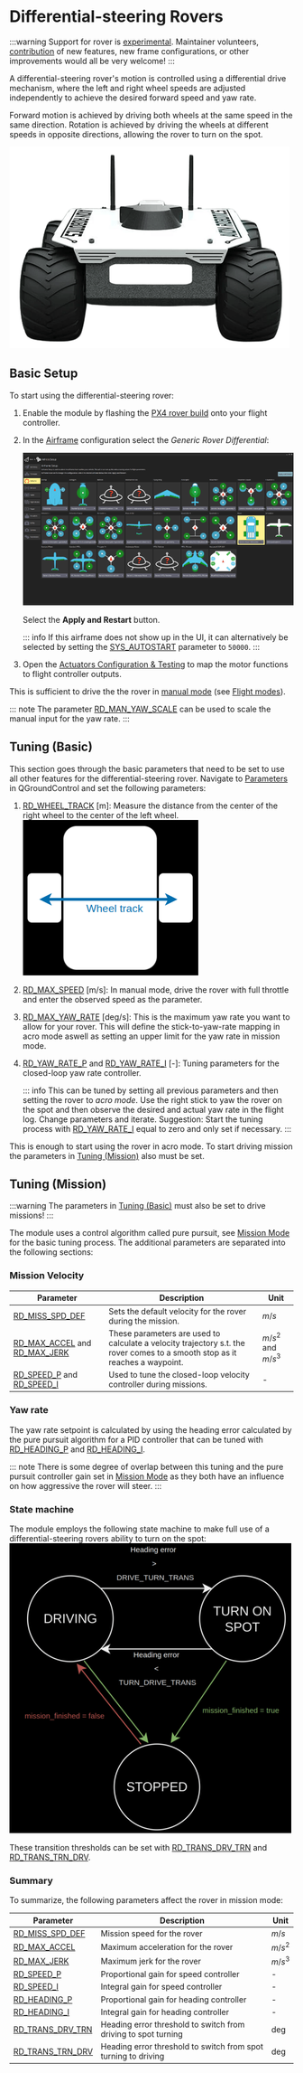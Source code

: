 # Differential-steering Rovers

<Badge type="tip" text="main (PX4 v1.16+)" /> <Badge type="warning" text="Experimental" />

:::warning
Support for rover is [experimental](../airframes/index.md#experimental-vehicles).
Maintainer volunteers, [contribution](../contribute/index.md) of new features, new frame configurations, or other improvements would all be very welcome!
:::

A differential-steering rover's motion is controlled using a differential drive mechanism, where the left and right wheel speeds are adjusted independently to achieve the desired forward speed and yaw rate.

Forward motion is achieved by driving both wheels at the same speed in the same direction.
Rotation is achieved by driving the wheels at different speeds in opposite directions, allowing the rover to turn on the spot.

![Aion R1](../../assets/airframes/rover/aion_r1/r1_rover_no_bg.png)

## Basic Setup

To start using the differential-steering rover:

1. Enable the module by flashing the [PX4 rover build](../frames_rover/index.md#flashing-the-rover-build) onto your flight controller.

2. In the [Airframe](../config/airframe.md) configuration select the _Generic Rover Differential_:

   ![QGC screenshot showing selection of the airframe 'Generic Rover Differential'](../../assets/config/airframe/airframe_generic_rover_differential.png)

   Select the **Apply and Restart** button.

   ::: info
   If this airframe does not show up in the UI, it can alternatively be selected by setting the [SYS_AUTOSTART](../advanced_config/parameter_reference.md#SYS_AUTOSTART) parameter to `50000`.
   :::

3. Open the [Actuators Configuration & Testing](../config/actuators.md) to map the motor functions to flight controller outputs.

This is sufficient to drive the the rover in [manual mode](../flight_modes_rover/index.md#manual-mode) (see [Flight modes](../flight_modes_rover/index.md)).

::: note
The parameter [RD_MAN_YAW_SCALE](../advanced_config/parameter_reference.md#RD_MAN_YAW_SCALE) can be used to scale the manual input for the yaw rate.
:::

## Tuning (Basic)

This section goes through the basic parameters that need to be set to use all other features for the differential-steering rover.
Navigate to [Parameters](../advanced_config/parameters.md) in QGroundControl and set the following parameters:

1. [RD_WHEEL_TRACK](../advanced_config/parameter_reference.md#RD_WHEEL_TRACK) [m]: Measure the distance from the center of the right wheel to the center of the left wheel.  
   ![Wheel track](../../assets/airframes/rover/rover_differential/wheel_track.png)
2. [RD_MAX_SPEED](../advanced_config/parameter_reference.md#RD_MAX_SPEED) [m/s]: In manual mode, drive the rover with full throttle and enter the observed speed as the parameter.
3. [RD_MAX_YAW_RATE](../advanced_config/parameter_reference.md#RD_MAX_YAW_RATE) [deg/s]: This is the maximum yaw rate you want to allow for your rover. This will define the stick-to-yaw-rate mapping in acro mode aswell as setting an upper limit for the yaw rate in mission mode.
4. [RD_YAW_RATE_P](../advanced_config/parameter_reference.md#RD_YAW_RATE_P) and [RD_YAW_RATE_I](../advanced_config/parameter_reference.md#RD_YAW_RATE_I) [-]: Tuning parameters for the closed-loop yaw rate controller.

   ::: info
   This can be tuned by setting all previous parameters and then setting the rover to _acro mode_. Use the right stick to yaw the rover on the spot and then observe the desired and actual yaw rate in the flight log. Change parameters and iterate. Suggestion: Start the tuning process with [RD_YAW_RATE_I](../advanced_config/parameter_reference.md#RD_YAW_RATE_I) equal to zero and only set if necessary.
   :::

This is enough to start using the rover in acro mode. To start driving mission the parameters in [Tuning (Mission)](#tuning-mission) also must be set.

## Tuning (Mission)

:::warning
The parameters in [Tuning (Basic)](#tuning-basic) must also be set to drive missions!
:::

The module uses a control algorithm called pure pursuit, see [Mission Mode](../flight_modes_rover/index.md#mission-mode) for the basic tuning process.
The additional parameters are separated into the following sections:

### Mission Velocity

| Parameter                                                     | Description                                                                                                                  | Unit                |
| ------------------------------------------------------------- | ---------------------------------------------------------------------------------------------------------------------------- | ------------------- |
| [RD_MISS_SPD_DEF](#RD_MISS_SPD_DEF)                           | Sets the default velocity for the rover during the mission.                                                                  | $m/s$               |
| [RD_MAX_ACCEL](#RD_MAX_ACCEL) and [RD_MAX_JERK](#RD_MAX_JERK) | These parameters are used to calculate a velocity trajectory s.t. the rover comes to a smooth stop as it reaches a waypoint. | $m/s^2$ and $m/s^3$ |
| [RD_SPEED_P](#RD_SPEED_P) and [RD_SPEED_I](#RD_SPEED_I)       | Used to tune the closed-loop velocity controller during missions.                                                            | -                   |

### Yaw rate

The yaw rate setpoint is calculated by using the heading error calculated by the pure pursuit algorithm for a PID controller that can be tuned with [RD_HEADING_P](#RD_HEADING_P) and [RD_HEADING_I](#RD_HEADING_I).

::: note
There is some degree of overlap between this tuning and the pure pursuit controller gain set in [Mission Mode](../flight_modes_rover/index.md#mission-mode) as they both have an influence on how aggressive the rover will steer.
:::

### State machine

The module employs the following state machine to make full use of a differential-steering rovers ability to turn on the spot:  
![Differential state machine](../../assets/airframes/rover/rover_differential/differential_state_machine.png)

These transition thresholds can be set with [RD_TRANS_DRV_TRN](#RD_TRANS_DRV_TRN) and [RD_TRANS_TRN_DRV](#RD_TRANS_TRN_DRV).

### Summary

To summarize, the following parameters affect the rover in mission mode:

| Parameter                                                                                                   | Description                                                    | Unit    |
| ----------------------------------------------------------------------------------------------------------- | -------------------------------------------------------------- | ------- |
| <a id="RD_MISS_SPD_DEF"></a>[RD_MISS_SPD_DEF](../advanced_config/parameter_reference.md#RD_MISS_SPD_DEF)    | Mission speed for the rover                                    | $m/s$   |
| <a id="RD_MAX_ACCEL"></a>[RD_MAX_ACCEL](../advanced_config/parameter_reference.md#RD_MAX_ACCEL)             | Maximum acceleration for the rover                             | $m/s^2$ |
| <a id="RD_MAX_JERK"></a>[RD_MAX_JERK](../advanced_config/parameter_reference.md#RD_MAX_JERK)                | Maximum jerk for the rover                                     | $m/s^3$ |
| <a id="RD_SPEED_P"></a>[RD_SPEED_P](../advanced_config/parameter_reference.md#RD_SPEED_P)                   | Proportional gain for speed controller                         | -       |
| <a id="RD_SPEED_I"></a>[RD_SPEED_I](../advanced_config/parameter_reference.md#RD_SPEED_I)                   | Integral gain for speed controller                             | -       |
| <a id="RD_HEADING_P"></a>[RD_HEADING_P](../advanced_config/parameter_reference.md#RD_HEADING_P)             | Proportional gain for heading controller                       | -       |
| <a id="RD_HEADING_I"></a>[RD_HEADING_I](../advanced_config/parameter_reference.md#RD_HEADING_I)             | Integral gain for heading controller                           | -       |
| <a id="RD_TRANS_DRV_TRN"></a>[RD_TRANS_DRV_TRN](../advanced_config/parameter_reference.md#RD_TRANS_DRV_TRN) | Heading error threshold to switch from driving to spot turning | deg     |
| <a id="RD_TRANS_TRN_DRV"></a>[RD_TRANS_TRN_DRV](../advanced_config/parameter_reference.md#RD_TRANS_TRN_DRV) | Heading error threshold to switch from spot turning to driving | deg     |
